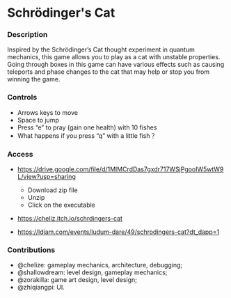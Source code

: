 # Schrödinger's Cat

### Description
Inspired by the Schrödinger’s Cat thought experiment in quantum mechanics, 
this game allows you to play as a cat with unstable properties. 
Going through boxes in this game can have various effects such as causing teleports
and phase changes to the cat that may help or stop you from winning the game.

### Controls
- Arrows keys to move
- Space to jump
- Press “e” to pray (gain one health) with 10 fishes
- What happens if you press “q” with a little fish？

### Access
- https://drive.google.com/file/d/1MlMCrdDas7gxdr717WSjPgooIW5wtW9L/view?usp=sharing
  - Download zip file
  - Unzip
  - Click on the executable

- https://cheliz.itch.io/schrdingers-cat

- https://ldjam.com/events/ludum-dare/49/schrodingers-cat?dt_dapp=1

### Contributions
- @chelize: gameplay mechanics, architecture, debugging;
- @shallowdream: level design, gameplay mechanics;
- @zorakilla: game art design, level design;
- @zhiqiangpi: UI.




